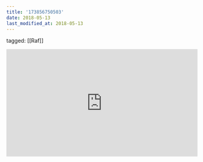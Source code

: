 ```yaml
---
title: '173856750503'
date: 2018-05-13
last_modified_at: 2018-05-13
---
```

tagged: [[Raf]]
<iframe allow="accelerometer; autoplay; clipboard-write; encrypted-media; gyroscope; picture-in-picture" allowfullscreen="" frameborder="0" height="281" id="youtube_iframe" src="https://www.youtube.com/embed/1_TQjEn6cpQ?feature=oembed&amp;enablejsapi=1&amp;origin=https://safe.txmblr.com&amp;wmode=opaque" width="500"></iframe>